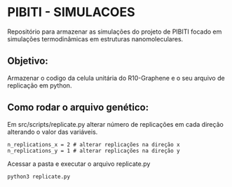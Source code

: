 # PIBITI - SIMULACOES

Repositório para armazenar as simulações do projeto de PIBITI focado em simulações termodinâmicas em estruturas nanomoleculares.

## Objetivo:

Armazenar o codigo da celula unitária do R10-Graphene e o seu arquivo de replicação em python.

## Como rodar o arquivo genético:

Em src/scripts/replicate.py alterar número de replicações em cada direção alterando o valor das variáveis.

```
n_replications_x = 2 # alterar replicações na direção x
n_replications_y = 1 # alterar replicações na direção y
```

Acessar a pasta e executar o arquivo replicate.py

```
python3 replicate.py
```
